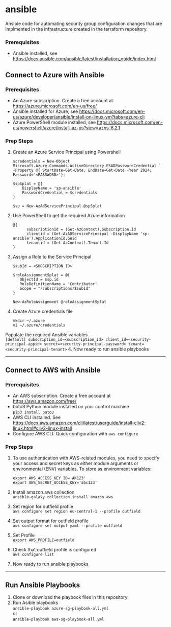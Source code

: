 # ansible
Ansible code for automating security group configuration changes that are implmented in the infrastructure created in the terraform repository.  

### Prerequisites ###

* Ansible installed, see https://docs.ansible.com/ansible/latest/installation_guide/index.html   

## Connect to Azure with Ansible ##
   
### Prerequisites ###
* An Azure subscription. Create a free account at https://azure.microsoft.com/en-us/free/
* Ansible installed for Azure, see https://docs.microsoft.com/en-us/azure/developer/ansible/install-on-linux-vm?tabs=azure-cli
* Azure PowerShell module installed, see https://docs.microsoft.com/en-us/powershell/azure/install-az-ps?view=azps-6.2.1    
    
### Prep Steps ###
1. Create an Azure Service Principal using Powershell   
      ```
      $credentials = New-Object Microsoft.Azure.Commands.ActiveDirectory.PSADPasswordCredential `
      -Property @{ StartDate=Get-Date; EndDate=Get-Date -Year 2024; Password='<PASSWORD>'};
      
      $spSplat = @{
          DisplayName = 'sp-ansible'
          PasswordCredential = $credentials
      }
      
      $sp = New-AzAdServicePrincipal @spSplat
      ```
2. Use PowerShell to get the required Azure information    
      ```
      @{
            subscriptionId = (Get-AzContext).Subscription.Id
            clientid = (Get-AzADServicePrincipal -DisplayName 'sp-ansible').ApplicationId.Guid
            tenantid = (Get-AzContext).Tenant.Id
      }
      ```    
3. Assign a Role to the Service Principal      
      ```
      $subId = <SUBSCRIPTION ID>

      $roleAssignmentSplat = @{
         ObjectId = $sp.id
         RoleDefinitionName = 'Contributor'
         Scope = "/subscriptions/$subId"
      }
      
      New-AzRoleAssignment @roleAssignmentSplat
      ```
3. Create Azure credentials file   
      ```
      mkdir ~/.azure
      vi ~/.azure/credentials
      ```    
Populate the required Ansible variables    
      ```
      [default]
      subscription_id=<subscription_id>
      client_id=<security-principal-appid>
      secret=<security-principal-password>
      tenant=<security-principal-tenant>
      ```
4. Now ready to run ansible playbooks    

- - -    
## Connect to AWS with Ansible ##
   
### Prerequisites ###
* An AWS subscription. Create a free account at https://aws.amazon.com/free/
* boto3 Python module installed on your control machine    
      ```pip3 install boto3```    
* AWS CLI installed. See https://docs.aws.amazon.com/cli/latest/userguide/install-cliv2-linux.html#cliv2-linux-install    
* Configure AWS CLI. Quick configuration with ```aws configure```

### Prep Steps ###
1. To use authentication with AWS-related modules, you need to specify your access and secret keys as either module arguments or environmental (ENV) variables. To store as environment variables:  

      ```
      export AWS_ACCESS_KEY_ID='AK123' 
      export AWS_SECRET_ACCESS_KEY='abc123'
      ```  
  
2. Install amazon.aws collection    
      ```ansible-galaxy collection install amazon.aws```    

3. Set region for outfield profile    
      ```aws configure set region eu-central-1 --profile outfield```    

4. Set output format for outfield profile    
      ```aws configure set output yaml --profile outfield```    

5. Set Profile    
      ```export AWS_PROFILE=outfield```    

6. Check that outfield profile is configured    
      ```aws configure list```    

7. Now ready to run ansible playbooks    

- - -  
## Run Ansible Playbooks ##

1. Clone or download the playbook files in this repository
2. Run Asible playbooks    
      ```ansible-playbook azure-sg-playbook-all.yml```    
      or    
      ```ansible-playbook aws-sg-playbook-all.yml```  
